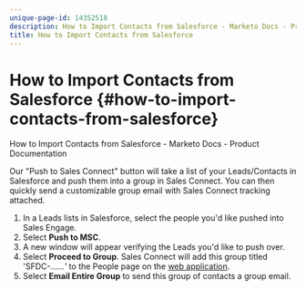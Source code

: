 ```yaml
---
unique-page-id: 14352518
description: How to Import Contacts from Salesforce - Marketo Docs - Product Documentation
title: How to Import Contacts from Salesforce
---
```


# How to Import Contacts from Salesforce {#how-to-import-contacts-from-salesforce}

How to Import Contacts from Salesforce - Marketo Docs - Product Documentation

Our "Push to Sales Connect" button will take a list of your Leads/Contacts in Salesforce and push them into a group in Sales Connect. You can then quickly send a customizable group email with Sales Connect tracking attached.

1. In a Leads lists in Salesforce, select the people you'd like pushed into Sales Engage.
1. Select **Push to MSC**.
1. A new window will appear verifying the Leads you'd like to push over.
1. Select **Proceed to Group**. Sales Connect will add this group titled 'SFDC-......*'* to the People page on the [web application](http://toutapp.com/).
1. Select **Email Entire Group** to send this group of contacts a group email.

